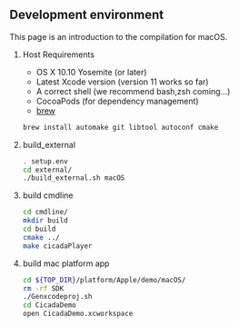 ## Development environment
This page is an introduction to the compilation for macOS.
1. Host Requirements
    - OS X 10.10 Yosemite (or later)
    - Latest Xcode version (version 11 works so far)
    - A correct shell (we recommend bash,zsh coming...)
    - CocoaPods (for dependency management)
    - [brew](https://brew.sh/)

     ```bash
    brew install automake git libtool autoconf cmake
    ```

2. build_external

     ```bash
    . setup.env
    cd external/
    ./build_external.sh macOS
    ```

3. build cmdline

    ```bash
    cd cmdline/
    mkdir build
    cd build
    cmake ../
    make cicadaPlayer
    ```

4. build mac platform app

    ```bash
    cd ${TOP_DIR}/platform/Apple/demo/macOS/
    rm -rf SDK
    ./Genxcodeproj.sh
    cd CicadaDemo
    open CicadaDemo.xcworkspace
    ```
